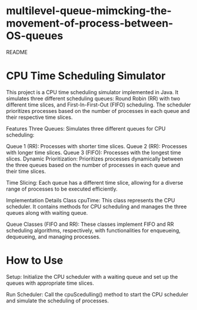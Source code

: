 # multilevel-queue-mimcking-the-movement-of-process-between-OS-queues

README
# CPU Time Scheduling Simulator
This project is a CPU time scheduling simulator implemented in Java. It simulates three different scheduling queues: Round Robin (RR) with two different time slices, and First-In-First-Out (FIFO) scheduling. The scheduler prioritizes processes based on the number of processes in each queue and their respective time slices.

Features
Three Queues: Simulates three different queues for CPU scheduling:

Queue 1 (RR): Processes with shorter time slices.
Queue 2 (RR): Processes with longer time slices.
Queue 3 (FIFO): Processes with the longest time slices.
Dynamic Prioritization: Prioritizes processes dynamically between the three queues based on the number of processes in each queue and their time slices.

Time Slicing: Each queue has a different time slice, allowing for a diverse range of processes to be executed efficiently.

Implementation Details
Class cpuTime: This class represents the CPU scheduler. It contains methods for CPU scheduling and manages the three queues along with waiting queue.

Queue Classes (FIFO and RR): These classes implement FIFO and RR scheduling algorithms, respectively, with functionalities for enqueueing, dequeueing, and managing processes.

# How to Use
Setup: Initialize the CPU scheduler with a waiting queue and set up the queues with appropriate time slices.

Run Scheduler: Call the cpuScedulling() method to start the CPU scheduler and simulate the scheduling of processes.
